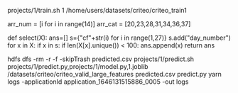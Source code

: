 projects/1/train.sh 1 /home/users/datasets/criteo/criteo_train1 

arr_num = [i for i in range(14)]
arr_cat = [20,23,28,31,34,36,37]

def select(X):
  ans=[]
  s={"cf"+str(i) for i in range(1,27)}
  s.add("day_number")
  for x in X:
    if x in s:
      if len(X[x].unique()) < 100:
        ans.append(x)
  return ans
  

hdfs dfs -rm -r -f -skipTrash predicted.csv
projects/1/predict.sh projects/1/predict.py,projects/1/model.py,1.joblib /datasets/criteo/criteo_valid_large_features predicted.csv predict.py
yarn logs -applicationId application_1646131515886_0005 -out logs
